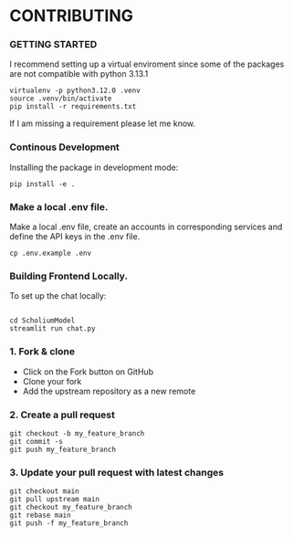 # CONTRIBUTING


### GETTING STARTED
I recommend setting up a virtual enviroment since some of the packages are not compatible with python 3.13.1
```shell
virtualenv -p python3.12.0 .venv
source .venv/bin/activate 
pip install -r requirements.txt
```
If I am missing a requirement please let me know. 

### Continous Development
Installing the package in development mode:
```shell
pip install -e .
```

### Make a local .env file.
Make a local .env file, create an accounts in corresponding services and define the API keys in the .env file.
```shell
cp .env.example .env
```

### Building Frontend Locally. 

To set up the chat locally:
```shell

cd ScholiumModel
streamlit run chat.py

```


### 1. Fork & clone
- Click on the Fork button on GitHub
- Clone your fork
- Add the upstream repository as a new remote

### 2. Create a pull request

```shell
git checkout -b my_feature_branch
git commit -s
git push my_feature_branch

```

### 3. Update your pull request with latest changes

```shell
git checkout main
git pull upstream main
git checkout my_feature_branch
git rebase main
git push -f my_feature_branch
```

